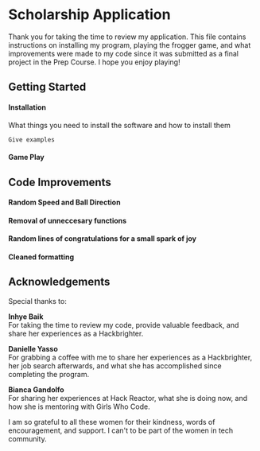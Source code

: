 # Scholarship Application 

Thank you for taking the time to review my application. This file contains instructions on installing my program, playing the frogger game, and what improvements were made to my code since it was submitted as a final project in the Prep Course. I hope you enjoy playing! 

## Getting Started 

#### Installation

What things you need to install the software and how to install them

```
Give examples
```

#### Game Play



## Code Improvements

#### Random Speed and Ball Direction
#### Removal of unneccesary functions
#### Random lines of congratulations for a small spark of joy
#### Cleaned formatting


## Acknowledgements 
Special thanks to:  

**Inhye Baik**    
For taking the time to review my code, provide valuable feedback, and share her experiences as a Hackbrighter.  

**Danielle Yasso**   
For grabbing a coffee with me to share her experiences as a Hackbrighter, her job search afterwards, and what she has accomplished since completing the program. 

**Bianca Gandolfo**  
For sharing her experiences at Hack Reactor, what she is doing now, and how she is mentoring with Girls Who Code. 

I am so grateful to all these women for their kindness, words of encouragement, and support. I can't to be part of the women in tech community. 
